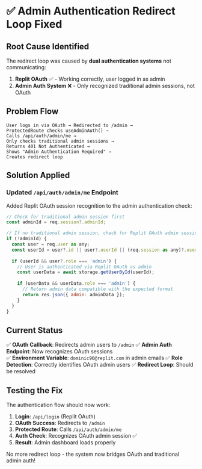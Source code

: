 # ✅ Admin Authentication Redirect Loop Fixed

## Root Cause Identified
The redirect loop was caused by **dual authentication systems** not communicating:

1. **Replit OAuth** ✅ - Working correctly, user logged in as admin
2. **Admin Auth System** ❌ - Only recognized traditional admin sessions, not OAuth

## Problem Flow
```
User logs in via OAuth → Redirected to /admin → 
ProtectedRoute checks useAdminAuth() → 
Calls /api/auth/admin/me → 
Only checks traditional admin sessions → 
Returns 401 Not Authenticated → 
Shows "Admin Authentication Required" → 
Creates redirect loop
```

## Solution Applied

### Updated `/api/auth/admin/me` Endpoint
Added Replit OAuth session recognition to the admin authentication check:

```javascript
// Check for traditional admin session first
const adminId = req.session?.adminId;

// If no traditional admin session, check for Replit OAuth admin session
if (!adminId) {
  const user = req.user as any;
  const userId = user?.id || user?.userId || (req.session as any)?.userId;
  
  if (userId && user?.role === 'admin') {
    // User is authenticated via Replit OAuth as admin
    const userData = await storage.getUserById(userId);
    
    if (userData && userData.role === 'admin') {
      // Return admin data compatible with the expected format
      return res.json({ admin: adminData });
    }
  }
}
```

## Current Status

✅ **OAuth Callback**: Redirects admin users to `/admin`
✅ **Admin Auth Endpoint**: Now recognizes OAuth sessions  
✅ **Environment Variable**: `dominic96@replit.com` in admin emails
✅ **Role Detection**: Correctly identifies OAuth admin users
✅ **Redirect Loop**: Should be resolved

## Testing the Fix

The authentication flow should now work:

1. **Login**: `/api/login` (Replit OAuth)
2. **OAuth Success**: Redirects to `/admin` 
3. **Protected Route**: Calls `/api/auth/admin/me`
4. **Auth Check**: Recognizes OAuth admin session ✅
5. **Result**: Admin dashboard loads properly

No more redirect loop - the system now bridges OAuth and traditional admin auth!